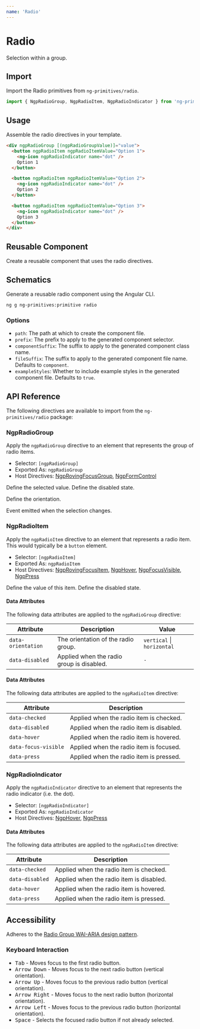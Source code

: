 ```yaml
---
name: 'Radio'
---
```


# Radio

Selection within a group.

<docs-example name="radio"></docs-example>

## Import

Import the Radio primitives from `ng-primitives/radio`.

```ts
import { NgpRadioGroup, NgpRadioItem, NgpRadioIndicator } from 'ng-primitives/radio';
```

## Usage

Assemble the radio directives in your template.

```html
<div ngpRadioGroup [(ngpRadioGroupValue)]="value">
  <button ngpRadioItem ngpRadioItemValue="Option 1">
    <ng-icon ngpRadioIndicator name="dot" />
    Option 1
  </button>

  <button ngpRadioItem ngpRadioItemValue="Option 2">
    <ng-icon ngpRadioIndicator name="dot" />
    Option 2
  </button>

  <button ngpRadioItem ngpRadioItemValue="Option 3">
    <ng-icon ngpRadioIndicator name="dot" />
    Option 3
  </button>
</div>
```

## Reusable Component

Create a reusable component that uses the radio directives.

<docs-snippet name="radio"></docs-snippet>

## Schematics

Generate a reusable radio component using the Angular CLI.

```bash npm
ng g ng-primitives:primitive radio
```

### Options

- `path`: The path at which to create the component file.
- `prefix`: The prefix to apply to the generated component selector.
- `componentSuffix`: The suffix to apply to the generated component class name.
- `fileSuffix`: The suffix to apply to the generated component file name. Defaults to `component`.
- `exampleStyles`: Whether to include example styles in the generated component file. Defaults to `true`.

## API Reference

The following directives are available to import from the `ng-primitives/radio` package:

### NgpRadioGroup

Apply the `ngpRadioGroup` directive to an element that represents the group of radio items.

- Selector: `[ngpRadioGroup]`
- Exported As: `ngpRadioGroup`
- Host Directives: [NgpRovingFocusGroup](/primitives/roving-focus), [NgpFormControl](/primitives/form-field)

<response-field name="ngpRadioGroupValue" type="string | undefined">
  Define the selected value.
</response-field>

<response-field name="ngpRadioGroupDisabled" type="boolean" default="false">
  Define the disabled state.
</response-field>

<response-field name="ngpRadioGroupOrientation" type="'vertical' | 'horizontal'" default="horizontal"> Define the orientation.</response-field>

<response-field name="ngpRadioGroupValueChange" type="boolean">
  Event emitted when the selection changes.
</response-field>

### NgpRadioItem

Apply the `ngpRadioItem` directive to an element that represents a radio item. This would typically be a `button` element.

- Selector: `[ngpRadioItem]`
- Exported As: `ngpRadioItem`
- Host Directives: [NgpRovingFocusItem](/primitives/roving-focus), [NgpHover](/interactions/hover), [NgpFocusVisible](/interactions/focus-visible), [NgpPress](/interactions/press)

<response-field name="ngpRadioItemValue" type="string" required="true">
  Define the value of this item.
</response-field>

<response-field name="ngpRadioItemDisabled" type="boolean" default="false">
  Define the disabled state.
</response-field>

#### Data Attributes

The following data attributes are applied to the `ngpRadioGroup` directive:

| Attribute          | Description                               | Value                      |
| ------------------ | ----------------------------------------- | -------------------------- |
| `data-orientation` | The orientation of the radio group.       | `vertical` \| `horizontal` |
| `data-disabled`    | Applied when the radio group is disabled. | `-`                        |

#### Data Attributes

The following data attributes are applied to the `ngpRadioItem` directive:

| Attribute            | Description                              |
| -------------------- | ---------------------------------------- |
| `data-checked`       | Applied when the radio item is checked.  |
| `data-disabled`      | Applied when the radio item is disabled. |
| `data-hover`         | Applied when the radio item is hovered.  |
| `data-focus-visible` | Applied when the radio item is focused.  |
| `data-press`         | Applied when the radio item is pressed.  |

### NgpRadioIndicator

Apply the `ngpRadioIndicator` directive to an element that represents the radio indicator (i.e. the dot).

- Selector: `[ngpRadioIndicator]`
- Exported As: `ngpRadioIndicator`
- Host Directives: [NgpHover](/interactions/hover), [NgpPress](/interactions/press)

#### Data Attributes

The following data attributes are applied to the `ngpRadioItem` directive:

| Attribute       | Description                              |
| --------------- | ---------------------------------------- |
| `data-checked`  | Applied when the radio item is checked.  |
| `data-disabled` | Applied when the radio item is disabled. |
| `data-hover`    | Applied when the radio item is hovered.  |
| `data-press`    | Applied when the radio item is pressed.  |

## Accessibility

Adheres to the [Radio Group WAI-ARIA design pattern](https://www.w3.org/WAI/ARIA/apg/patterns/radio).

### Keyboard Interaction

- <kbd>Tab</kbd> - Moves focus to the first radio button.
- <kbd>Arrow Down</kbd> - Moves focus to the next radio button (vertical orientation).
- <kbd>Arrow Up</kbd> - Moves focus to the previous radio button (vertical orientation).
- <kbd>Arrow Right</kbd> - Moves focus to the next radio button (horizontal orientation).
- <kbd>Arrow Left</kbd> - Moves focus to the previous radio button (horizontal orientation).
- <kbd>Space</kbd> - Selects the focused radio button if not already selected.
